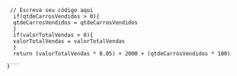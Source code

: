 ```function calculaSalario(qtdeCarrosVendidos, valorTotalVendas) {
 // Escreva seu código aqui
  if(qtdeCarrosVendidos > 0){
  qtdeCarrosVendidos = qtdeCarrosVendidos
  }
  if(valorTotalVendas > 0){
  valorTotalVendas = valorTotalVendas
  }
  return (valorTotalVendas * 0.05) + 2000 + (qtdeCarrosVendidos * 100)
  
}```